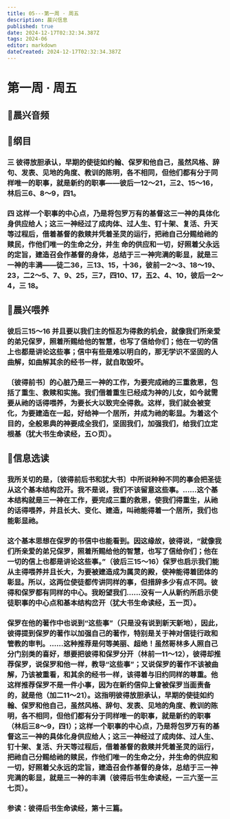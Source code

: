 ```yaml
---
title: 05---第一周 · 周五
description: 晨兴信息
published: true
date: 2024-12-17T02:32:34.387Z
tags: 2024-06
editor: markdown
dateCreated: 2024-12-17T02:32:34.387Z
---
```


# 第一周 · 周五

## 🎵晨兴音频


## 📖纲目

### 三    彼得放胆承认，早期的使徒如约翰、保罗和他自己，虽然风格、辞句、发表、见地的角度、教训的陈明，各不相同，但他们都有分于同样唯一的职事，就是新约的职事——彼后一12～21，三2、15～16，林后三6、8～9，四1。

### 四    这样一个职事的中心点，乃是将包罗万有的基督这三一神的具体化身供应给人；这三一神经过了成肉体、过人生、钉十架、复活、升天等过程后，借着基督的救赎并凭着圣灵的运行，把祂自己分赐给祂的赎民，作他们唯一的生命之分，并生 命的供应和一切，好照着父永远的定旨，建造召会作基督的身体，总结于三一神完满的彰显，就是三一神的丰满——徒二36，三13、15，十36，彼前一2～3、18～19、23，二2～5、7、9、25，三7，四10、17，五2、4、10，彼后一2～4，三 18。

## 📖晨兴喂养

### 彼后三15～16    并且要以我们主的恒忍为得救的机会，就像我们所亲爱的弟兄保罗，照着所赐给他的智慧，也写了信给你们；他在一切的信上也都是讲论这些事；信中有些是难以明白的，那无学识不坚固的人曲解，如曲解其余的经书一样，就自取毁坏。

### 〔彼得前书〕的心脏乃是三一神的工作，为要完成祂的三重救恩，包括了重生、救赎和实施。我们借着重生已经成为神的儿女，如今就需要从祂的话得喂养，为要长大以致完全得救。这样，我们就会被变化，为要建造在一起，好给神一个居所，并成为祂的彰显。为着这个目的，全般恩典的神要成全我们，坚固我们，加强我们，给我们立定根基（犹大书生命读经，五○页）。

## 📖信息选读

### 我所关切的是，〔彼得前后书和犹大书〕中所说种种不同的事会把圣徒从这个基本结构岔开。我不是说，我们不该留意这些事。……这个基本结构就是三一神在工作，要完成三重的救恩，使我们得重生，从祂的话得喂养，并且长大、变化、建造，叫祂能得着一个居所，我们也能彰显祂。

### 这个基本思想在保罗的书信中也能看到。因这缘故，彼得说，“就像我们所亲爱的弟兄保罗，照着所赐给他的智慧，也写了信给你们；他在一切的信上也都是讲论这些事。”（彼后三15～16）保罗也启示我们能从主得喂养并且长大，为要被建造成为属灵的殿，使神能得着团体的彰显。所以，这两位使徒都传讲同样的事，但措辞多少有点不同。彼得和保罗都有同样的中心。我盼望我们……没有一人从新约所启示使徒职事的中心点和基本结构岔开（犹大书生命读经，五一页）。

### 保罗在他的著作中也说到“这些事”（只是没有说到新天新地），因此，彼得提到保罗的著作以加强自己的著作，特别是关于神对信徒行政和管教的审判。……这种推荐是何等美丽、超绝！虽然哥林多人照自己分门别类的喜好，想要把彼得和保罗分开（林前一11～12），彼得却推荐保罗，说保罗和他一样，教导“这些事”；又说保罗的著作不该被曲解，乃该被重看，和其余的经书一样，该得着与旧约同样的尊重。他这样推荐保罗不是一件小事，因为在新约信仰上曾被保罗当面责备的，就是他（加二11～21）。这指明彼得放胆承认，早期的使徒如约翰、保罗和他自己，虽然风格、辞句、发表、见地的角度、教训的陈明，各不相同，但他们都有分于同样唯一的职事，就是新约的职事（林后三8～9，四1）；这样一个职事的中心点，乃是将包罗万有的基督这三一神的具体化身供应给人；这三一神经过了成肉体、过人生、钉十架、复活、升天等过程后，借着基督的救赎并凭着圣灵的运行，把祂自己分赐给祂的赎民，作他们唯一的生命之分，并生命的供应和一切，好照着父永远的定旨，建造召会作基督的身体，总结于三一神完满的彰显，就是三一神的丰满（彼得后书生命读经，一三六至一三七页）。

### 参读：彼得后书生命读经，第十三篇。